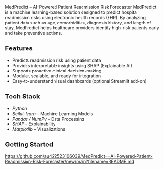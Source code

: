 MedPredict – AI-Powered Patient Readmission Risk Forecaster
MedPredict is a machine learning-based solution designed to predict hospital readmission risks using electronic health records (EHR). 
By analyzing patient data such as age, comorbidities, diagnosis history, and length of stay, MedPredict helps healthcare providers identify high-risk patients early and take preventive actions.
## Features
- Predicts readmission risk using patient data
- Provides interpretable insights using SHAP (Explainable AI)
- Supports proactive clinical decision-making
- Modular, scalable, and ready for integration
- Easy-to-understand visual dashboards (optional Streamlit add-on)
## Tech Stack
- *Python*
- *Scikit-learn* – Machine Learning Models
- *Pandas / NumPy* – Data Processing
- *SHAP* – Explainability
- *Matplotlib* – Visualizations
## Getting Started
https://github.com/au422523106039/MedPredict---AI-Powered-Patient-Readmission-Risk-Forecaster/new/main?filename=README.md
